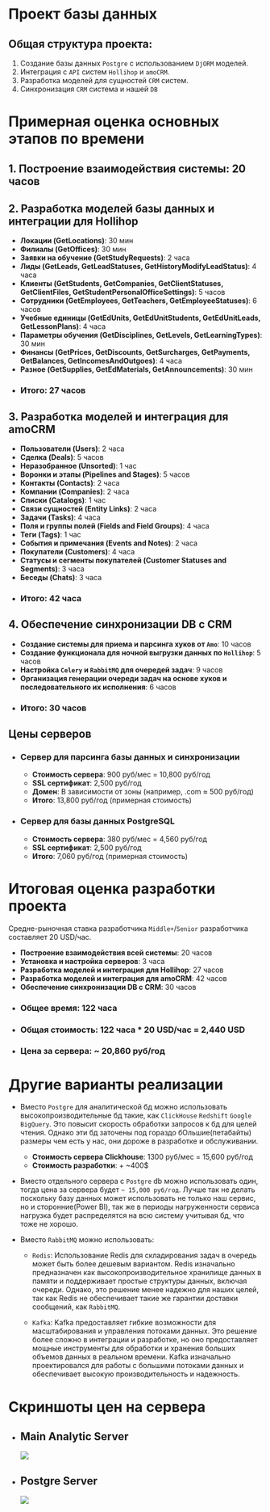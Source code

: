 # Проект базы данных

## Общая структура проекта:
1. Создание базы данных `Postgre` с использованием `DjORM` моделей.
2. Интеграция с `API` систем `Hollihop` и `amoCRM`.
3. Разработка моделей для сущностей `CRM` систем.
4. Синхронизация `CRM` система и нашей `DB`

# Примерная оценка основных этапов по времени

## 1. Построение взаимодействия системы: 20 часов

## 2. Разработка моделей базы данных и интеграции для Hollihop
- **Локации (GetLocations)**: 30 мин
- **Филиалы (GetOffices)**: 30 мин
- **Заявки на обучение (GetStudyRequests)**: 2 часа
- **Лиды (GetLeads, GetLeadStatuses, GetHistoryModifyLeadStatus)**: 4 часа
- **Клиенты (GetStudents, GetCompanies, GetClientStatuses, GetClientFiles, GetStudentPersonalOfficeSettings)**: 5 часов
- **Сотрудники (GetEmployees, GetTeachers, GetEmployeeStatuses)**: 6 часов
- **Учебные единицы (GetEdUnits, GetEdUnitStudents, GetEdUnitLeads, GetLessonPlans)**: 4 часа
- **Параметры обучения (GetDisciplines, GetLevels, GetLearningTypes)**: 30 мин
- **Финансы (GetPrices, GetDiscounts, GetSurcharges, GetPayments, GetBalances, GetIncomesAndOutgoes)**: 4 часа
- **Разное (GetSupplies, GetEdMaterials, GetAnnouncements)**: 30 мин

* ### **Итого**: 27 часов

## 3. Разработка моделей и интеграция для amoCRM
- **Пользователи (Users)**: 2 часа
- **Сделка (Deals)**: 5 часов
- **Неразобранное (Unsorted)**: 1 час
- **Воронки и этапы (Pipelines and Stages)**: 5 часов
- **Контакты (Contacts)**: 2 часа
- **Компании (Companies)**: 2 часа
- **Списки (Catalogs)**: 1 час
- **Связи сущностей (Entity Links)**: 2 часа
- **Задачи (Tasks)**: 4 часа
- **Поля и группы полей (Fields and Field Groups)**: 4 часа
- **Теги (Tags)**: 1 час
- **События и примечания (Events and Notes)**: 2 часа
- **Покупатели (Customers)**: 4 часа
- **Статусы и сегменты покупателей (Customer Statuses and Segments)**: 3 часа
- **Беседы (Chats)**: 3 часа

* ### **Итого**: 42 часа

## 4. Обеспечение синхронизации DB с CRM
  - **Создание системы для приема и парсинга хуков от `Amo`**: 10 часов
  - **Создание функционала для ночной выгрузки данных по `Hollihop`**: 5 часов
  - **Настройка `Celery` и `RabbitMQ` для очередей задач**: 9 часов
  - **Организация генерации очереди задач на основе хуков и последовательного их исполнения**: 6 часов

* ### **Итого**: 30 часов

## Цены серверов

* ### Сервер для парсинга базы данных и синхронизации
  - **Стоимость сервера**: 900 руб/мес = 10,800 руб/год
  - **SSL сертификат**: 2,500 руб/год
  - **Домен**: В зависимости от зоны (например, .com ≈ 500 руб/год)
  
  * **Итого**: 13,800 руб/год (примерная стоимость)

* ### Сервер для базы данных PostgreSQL
  - **Стоимость сервера**: 380 руб/мес = 4,560 руб/год
  - **SSL сертификат**: 2,500 руб/год
  
  * **Итого**: 7,060 руб/год (примерная стоимость)

# Итоговая оценка разработки проекта
Средне-рыночная ставка разработчика `Middle+`/`Senior` разработчика составляет 20 USD/час.
- **Построение взаимодействия всей системы**: 20 часов
- **Установка и настройка серверов**: 3 часа
- **Разработка моделей и интеграция для Hollihop**: 27 часов
- **Разработка моделей и интеграция для amoCRM**: 42 часов
- **Обеспечение синхронизации DB с CRM**: 30 часов

* ### **Общее время**: 122 часа
* ### **Общая стоимость**: 122 часа * 20 USD/час = 2,440 USD
* ### **Цена за сервера**: ~ 20,860 руб/год

# Другие варианты реализации
* Вместо `Postgre` для аналитической бд можно использовать высокопроизводительные бд
такие, как `ClickHouse` `Redshift` `Google BigQuery`. Это повысит скорость обработки запросов к бд для целей чтения.
Однако эти бд заточены под гораздо бОльшие(петабайты) размеры чем есть у нас, они дороже в разработке и обслуживании.
  - **Стоимость сервера Clickhouse**: 1300 руб/мес = 15,600 руб/год
  - **Стоимость разработки**: + ~400$

* Вместо отдельного сервера с `Postgre` db можно использовать один, тогда цена за сервера будет `~ 15,000 руб/год`. 
Лучше так не делать поскольку базу данных может использовать не только наш сервис, но и сторонние(Power BI),
так же в периоды нагруженности сервиса нагрузка будет распределятся на всю систему учитывая бд, что тоже не хорошо. 

* Вместо `RabbitMQ` можно использовать:
  
   - `Redis`: Использование Redis для складирования задач в очередь может быть более дешевым вариантом. 
  Redis изначально предназначен как высокопроизводительное хранилище данных в памяти и поддерживает 
  простые структуры данных, включая очереди. Однако, это решение менее надежно для наших целей, 
  так как Redis не обеспечивает такие же гарантии доставки сообщений, как `RabbitMQ`. 
  
   - `Kafka`: Kafka предоставляет гибкие возможности для масштабирования и управления потоками данных. 
  Это решение более сложно в интеграции и разработке, но оно предоставляет мощные инструменты для обработки и 
  хранения больших объемов данных в реальном времени. Kafka изначально проектировался для работы с большими 
  потоками данных и обеспечивает высокую производительность и надежность.

# Скриншоты цен на сервера
* ## Main Analytic Server
  ![](images/main.png)

* ## Postgre Server
  ![](images/postgre.png)